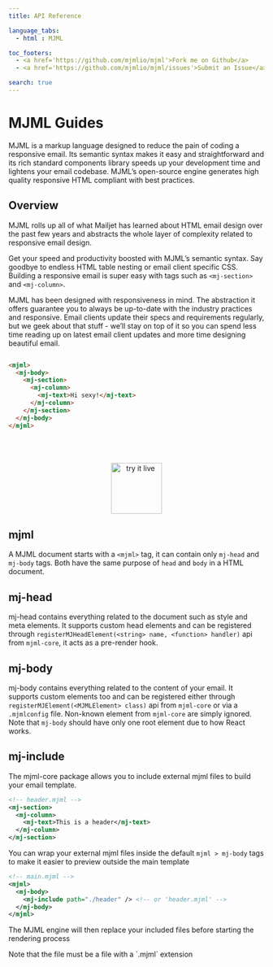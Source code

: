 ```yaml
---
title: API Reference

language_tabs:
  - html : MJML

toc_footers:
  - <a href='https://github.com/mjmlio/mjml'>Fork me on Github</a>
  - <a href='https://github.com/mjmlio/mjml/issues'>Submit an Issue</a>

search: true
---
```



# MJML Guides

MJML is a markup language designed to reduce the pain of coding a responsive email. Its semantic syntax makes it easy and straightforward and its rich standard components library speeds up your development time and lightens your email codebase. MJML’s open-source engine generates high quality responsive HTML compliant with best practices.

## Overview

MJML rolls up all of what Mailjet has learned about HTML email design over the past few years and abstracts the whole layer of complexity related to responsive email design.

Get your speed and productivity boosted with MJML’s semantic syntax. Say goodbye to endless HTML table nesting or email client specific CSS. Building a responsive email is super easy with tags such as `<mj-section>` and `<mj-column>`.

MJML has been designed with responsiveness in mind. The abstraction it offers guarantee you to always be up-to-date with the industry practices and responsive. Email clients update their specs and requirements regularly, but we geek about that stuff - we’ll stay on top of it so you can spend less time reading up on latest email client updates and more time designing beautiful email.

``` html

<mjml>
  <mj-body>
    <mj-section>
      <mj-column>
        <mj-text>Hi sexy!</mj-text>
      </mj-column>
    </mj-section>
  </mj-body>
</mjml>

```
<p align="center">
  <br />
  <br />
  <br />
  <a href="/try-it-live/intro"><img width="100px" src="https://mjml.io/assets/img/svg/TRYITLIVE.svg" alt="try it live" /></a>
</p>


## mjml

A MJML document starts with a `<mjml>` tag, it can contain only `mj-head` and `mj-body` tags. Both have the same purpose of `head` and `body` in a HTML document.

## mj-head

mj-head contains everything related to the document such as style and meta elements. It supports custom head elements and can be registered through `registerMJHeadElement(<string> name, <function> handler)` api from `mjml-core`, it acts as a pre-render hook.


## mj-body

mj-body contains everything related to the content of your email. It supports custom elements too and can be registered either through `registerMJElement(<MJMLElement> class)` api from `mjml-core` or via a `.mjmlconfig` file. Non-known element from `mjml-core` are simply ignored. Note that `mj-body` should have only one root element due to how React works.


## mj-include

The mjml-core package allows you to include external mjml files to build your email template.

```xml
<!-- header.mjml -->
<mj-section>
  <mj-column>
    <mj-text>This is a header</mj-text>
  </mj-column>
</mj-section>
```

You can wrap your external mjml files inside the default `mjml > mj-body`
tags to make it easier to preview outside the main template


```xml
<!-- main.mjml -->
<mjml>
  <mj-body>
    <mj-include path="./header" /> <!-- or 'header.mjml' -->
  </mj-body>
</mjml>
```

The MJML engine will then replace your included files before starting the rendering process

<aside class="notice">
Note that the file must be a file with a `.mjml` extension
</aside>
